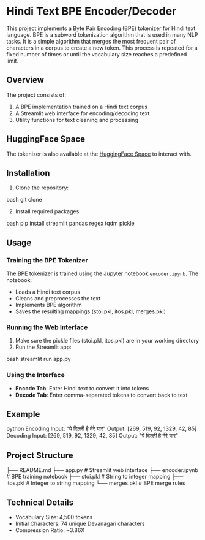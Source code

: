 # Hindi Text BPE Encoder/Decoder

This project implements a Byte Pair Encoding (BPE) tokenizer for Hindi text language. BPE is a subword tokenization algorithm that is used in many NLP tasks. It is a simple algorithm that merges the most frequent pair of characters in a corpus to create a new token. This process is repeated for a fixed number of times or until the vocabulary size reaches a predefined limit.

## Overview

The project consists of:
1. A BPE implementation trained on a Hindi text corpus
2. A Streamlit web interface for encoding/decoding text
3. Utility functions for text cleaning and processing

## HuggingFace Space

The tokenizer is also available at the [HuggingFace Space](https://huggingface.co/spaces/Prachik16/BPE_for_Indian_Language_Corpus) to interact with.

## Installation

1. Clone the repository: 

bash
git clone <repository-url>


2. Install required packages:

bash
pip install streamlit pandas regex tqdm pickle


## Usage

### Training the BPE Tokenizer
The BPE tokenizer is trained using the Jupyter notebook `encoder.ipynb`. The notebook:
- Loads a Hindi text corpus
- Cleans and preprocesses the text
- Implements BPE algorithm
- Saves the resulting mappings (stoi.pkl, itos.pkl, merges.pkl)

### Running the Web Interface
1. Make sure the pickle files (stoi.pkl, itos.pkl) are in your working directory
2. Run the Streamlit app:

bash
streamlit run app.py


### Using the Interface
- **Encode Tab**: Enter Hindi text to convert it into tokens
- **Decode Tab**: Enter comma-separated tokens to convert back to text

## Example
python
Encoding
Input: "ये दिल्ली है मेरे यार"
Output: [269, 519, 92, 1329, 42, 85]
Decoding
Input: [269, 519, 92, 1329, 42, 85]
Output: "ये दिल्ली है मेरे यार"

## Project Structure

├── README.md
├── app.py # Streamlit web interface
├── encoder.ipynb # BPE training notebook
├── stoi.pkl # String to integer mapping
├── itos.pkl # Integer to string mapping
└── merges.pkl # BPE merge rules

## Technical Details

- Vocabulary Size: 4,500 tokens
- Initial Characters: 74 unique Devanagari characters
- Compression Ratio: ~3.86X

